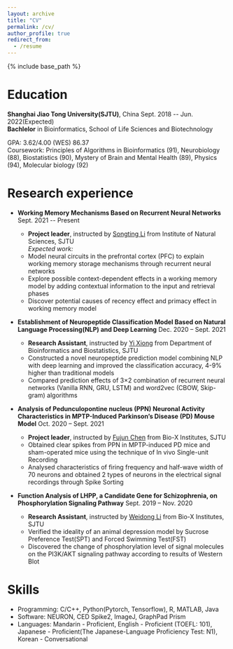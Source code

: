 ```yaml
---
layout: archive
title: "CV"
permalink: /cv/
author_profile: true
redirect_from:
  - /resume
---
```


{% include base_path %}

Education
======
__Shanghai Jiao Tong University(SJTU)__,  China       Sept. 2018 -- Jun. 2022(Expected)  
__Bachlelor__ in Bioinformatics, School of Life Sciences and Biotechnology

GPA:  3.62/4.00 (WES)         86.37   
Coursework:  Principles of Algorithms in Bioinformatics (91), Neurobiology (88), Biostatistics (90),
Mystery of Brain and Mental Health (89), Physics (94), Molecular biology (92)

Research experience
======
* __Working Memory Mechanisms Based on Recurrent Neural Networks__  Sept. 2021 -- Present
  * __Project leader__, instructed by [Songting Li](https://ins.sjtu.edu.cn/people/songtingli/) from Institute of Natural Sciences, SJTU  
  _Expected work:_
  * Model neural circuits in the prefrontal cortex (PFC) to explain working memory storage mechanisms through recurrent neural networks
  * Explore possible context-dependent effects in a working memory model by adding contextual information to the input and retrieval phases 
  * Discover potential causes of recency effect and primacy effect in working memory model
  
* __Establishment of Neuropeptide Classification Model Based on Natural Language Processing(NLP) and Deep Learning__  Dec. 2020 – Sept. 2021
  * __Research Assistant__, instructed by [Yi Xiong](https://xbioinfo.sjtu.edu.cn/index-en.php) from Department of Bioinformatics and Biostatistics, SJTU
  * Constructed a novel neuropeptide prediction model combining NLP with deep learning and improved the classification accuracy, 4-9% higher than traditional models
  * Compared prediction effects of 3×2 combination of recurrent neural networks (Vanilla RNN, GRU, LSTM) and word2vec (CBOW, Skip-gram) algorithms
  
* __Analysis of Pedunculopontine nucleus (PPN) Neuronal Activity Characteristics in MPTP-Induced Parkinson’s Disease (PD) Mouse Model__  Oct. 2020 – Sept. 2021
  * __Project leader__, instructed by [Fujun Chen](https://life.sjtu.edu.cn/teacher/En/FujunChen) from Bio-X Institutes, SJTU
  * Obtained clear spikes from PPN in MPTP-induced PD mice and sham-operated mice using the technique of In vivo Single-unit Recording
  * Analysed characteristics of firing frequency and half-wave width of 70 neurons and obtained 2 types of neurons in the electrical signal recordings through Spike Sorting

* __Function Analysis of LHPP, a Candidate Gene for Schizophrenia, on Phosphorylation Signaling Pathway__  Sept. 2019 – Nov. 2020
  * __Research Assistant__, instructed by [Weidong Li](https://lwdlab.sjtu.edu.cn/) from Bio-X Institutes, SJTU
  * Verified the ideality of an animal depression model by Sucrose Preference Test(SPT) and Forced Swimming Test(FST)
  * Discovered the change of phosphorylation level of signal molecules on the PI3K/AKT signaling pathway according to results of Western Blot
  
Skills
======
* Programming:  C/C++, Python(Pytorch, Tensorflow), R, MATLAB, Java
* Software: NEURON, CED Spike2, ImageJ, GraphPad Prism
* Languages:  Mandarin - Proficient, English - Proficient (TOEFL: 101), Japanese - Proficient(The Japanese-Language Proficiency Test: N1), Korean - Conversational

